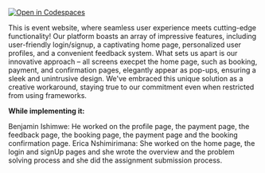 [![Open in Codespaces](https://classroom.github.com/assets/launch-codespace-7f7980b617ed060a017424585567c406b6ee15c891e84e1186181d67ecf80aa0.svg)](https://classroom.github.com/open-in-codespaces?assignment_repo_id=13908679)

This is event website, where seamless user experience meets cutting-edge functionality! Our platform boasts an array of impressive features, including user-friendly login/signup, a captivating home page, personalized user profiles, and a convenient feedback system. What sets us apart is our innovative approach – all screens execpet the home page, such as booking, payment, and confirmation pages, elegantly appear as pop-ups, ensuring a sleek and unintrusive design. We've embraced this unique solution as a creative workaround, staying true to our commitment even when restricted from using frameworks.

**While implementing it:**

Benjamin Ishimwe: He worked on the profile page, the payment page,  the feedback page, the booking page, the payment page and the booking confirmation page.
Erica Nshimirimana: She worked on the home page, the login and signUp pages and she wrote the overview and the problem solving process and she did the assignment submission process.
